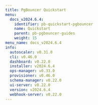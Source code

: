 ```yaml
---
title: PgBouncer Quickstart
menu:
  docs_v2024.6.4:
    identifier: pb-quickstart-pgbouncer
    name: Quickstart
    parent: pb-pgbouncer-guides
    weight: 15
menu_name: docs_v2024.6.4
info:
  autoscaler: v0.31.0
  cli: v0.46.0
  dashboard: v0.22.0
  installer: v2024.6.4
  ops-manager: v0.33.0
  provisioner: v0.46.0
  schema-manager: v0.22.0
  ui-server: v0.22.0
  version: v2024.6.4
  webhook-server: v0.22.0
---
```


